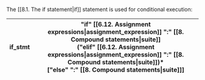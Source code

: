 The [[8.1. The if statement|if]] statement is used for conditional execution:

| if_stmt | "if" [[6.12. Assignment expressions\|assignment_expression]] ":" [[8. Compound statements\|suite]]<br>("elif" [[6.12. Assignment expressions\|assignment_expression]] ":" [[8. Compound statements\|suite]])*<br>["else" ":" [[8. Compound statements\|suite]]] |
| ------- | --------------------------------------------------------------------------------------------------------------------------------------------------------------------------------------------------------------------------------------------------------------- |
